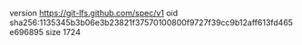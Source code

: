 version https://git-lfs.github.com/spec/v1
oid sha256:1135345b3b06e3b23821f37570100800f9727f39cc9b12aff613fd465e696895
size 1724
